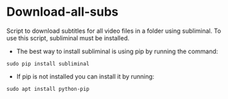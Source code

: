 # Download-all-subs

Script to download subtitles for all video files in a folder using subliminal.
To use this script, subliminal must be installed.

* The best way to install subliminal is using pip by running the command:

`sudo pip install subliminal`

* If pip is not installed you can install it by running:

`sudo apt install python-pip`
